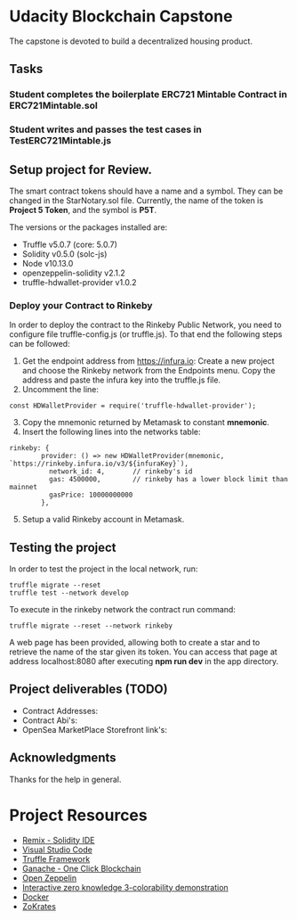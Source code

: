 # Udacity Blockchain Capstone
The capstone is devoted to build a decentralized housing product. 

## Tasks
### Student completes the boilerplate ERC721 Mintable Contract in ERC721Mintable.sol
### Student writes and passes the test cases in TestERC721Mintable.js

## Setup project for Review.

The smart contract tokens should have a name and a symbol. They can be changed in the StarNotary.sol file.
Currently, the name of the token is **Project 5 Token**, and the symbol is **P5T**.

The versions or the packages installed are:
- Truffle v5.0.7 (core: 5.0.7)
- Solidity v0.5.0 (solc-js)
- Node v10.13.0
- openzeppelin-solidity v2.1.2
- truffle-hdwallet-provider v1.0.2

### Deploy your Contract to Rinkeby

In order to deploy the contract to the Rinkeby Public Network, you need to configure file truffle-config.js (or truffle.js). 
To that end the following steps can be followed:
1. Get the endpoint address from https://infura.io: Create a new project and choose the Rinkeby network from the Endpoints menu. Copy the address and paste the infura key into the truffle.js file. 
2. Uncomment the line: 
```
const HDWalletProvider = require('truffle-hdwallet-provider'); 
```
3. Copy the mnemonic returned by Metamask to constant __mnemonic__. 
4. Insert the following lines into the networks table:
```
rinkeby: {
        provider: () => new HDWalletProvider(mnemonic, `https://rinkeby.infura.io/v3/${infuraKey}`),
          network_id: 4,       // rinkeby's id
          gas: 4500000,        // rinkeby has a lower block limit than mainnet
          gasPrice: 10000000000
        },
```
5. Setup a valid Rinkeby account in Metamask.

## Testing the project
In order to test the project in the local network, run:
```
truffle migrate --reset
truffle test --network develop
```
To execute in the rinkeby network the contract run command:
```
truffle migrate --reset --network rinkeby
```
A web page has been provided, allowing both to create a star and to retrieve the name of the star given its token.
You can access that page at address localhost:8080 after executing __npm run dev__ in the app directory. 

## Project deliverables (TODO)
- Contract Addresses: 
- Contract Abi's:  
- OpenSea MarketPlace Storefront link's:

## Acknowledgments
Thanks for the help in general.

# Project Resources
* [Remix - Solidity IDE](https://remix.ethereum.org/)
* [Visual Studio Code](https://code.visualstudio.com/)
* [Truffle Framework](https://truffleframework.com/)
* [Ganache - One Click Blockchain](https://truffleframework.com/ganache)
* [Open Zeppelin ](https://openzeppelin.org/)
* [Interactive zero knowledge 3-colorability demonstration](http://web.mit.edu/~ezyang/Public/graph/svg.html)
* [Docker](https://docs.docker.com/install/)
* [ZoKrates](https://github.com/Zokrates/ZoKrates)
